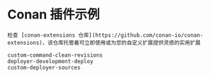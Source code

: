 # Conan 插件示例

```{note}
检查 [conan-extensions 仓库](https://github.com/conan-io/conan-extensions)，该仓库托管着可立即使用或为您的自定义扩展提供灵感的实用扩展
```

```{toctree}
custom-command-clean-revisions
deployer-development-deploy
custom-deployer-sources
```
